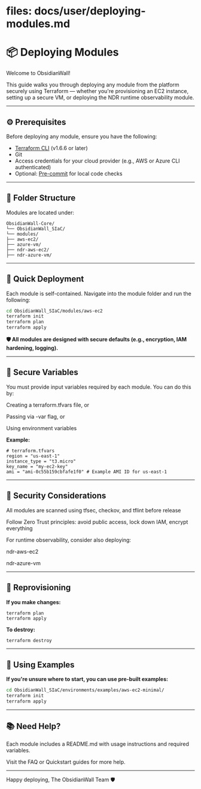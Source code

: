 
# files: docs/user/deploying-modules.md

# 📦 Deploying Modules

Welcome to ObsidianWall!

This guide walks you through deploying any module from the platform securely using Terraform — whether you're provisioning an EC2 instance, setting up a secure VM, or deploying the NDR runtime observability module.

---

## ⚙️ Prerequisites

Before deploying any module, ensure you have the following:

- [Terraform CLI](https://www.terraform.io/downloads.html) (v1.6.6 or later)
- Git
- Access credentials for your cloud provider (e.g., AWS or Azure CLI authenticated)
- Optional: [Pre-commit](https://pre-commit.com/) for local code checks

---

## 📁 Folder Structure

Modules are located under:
```
ObsidianWall-Core/
└── ObsidianWall_SIaC/
└── modules/
├── aws-ec2/
├── azure-vm/
├── ndr-aws-ec2/
├── ndr-azure-vm/
```


---

## 🚀 Quick Deployment

Each module is self-contained. Navigate into the module folder and run the following:

```bash
cd ObsidianWall_SIaC/modules/aws-ec2
terraform init
terraform plan
terraform apply
```
**🛡️ All modules are designed with secure defaults (e.g., encryption, IAM hardening, logging).**

----

## 🔑 Secure Variables

You must provide input variables required by each module. You can do this by:

Creating a terraform.tfvars file, or

Passing via -var flag, or

Using environment variables

**Example:**
```hcl
# terraform.tfvars
region = "us-east-1"
instance_type = "t3.micro"
key_name = "my-ec2-key"
ami = "ami-0c55b159cbfafe1f0" # Example AMI ID for us-east-1
```
---
## 🧠 Security Considerations

All modules are scanned using tfsec, checkov, and tflint before release

Follow Zero Trust principles: avoid public access, lock down IAM, encrypt everything

For runtime observability, consider also deploying:

  ndr-aws-ec2

  ndr-azure-vm

----

## 🔄 Reprovisioning
**If you make changes:**
```
terraform plan
terraform apply
```

**To destroy:**
```bash
terraform destroy
```

---
## 🧪 Using Examples

**If you're unsure where to start, you can use pre-built examples:**
```bash
cd ObsidianWall_SIaC/environments/examples/aws-ec2-minimal/
terraform init
terraform apply
```
---
## 📚 Need Help?

Each module includes a README.md with usage instructions and required variables.

Visit the FAQ or Quickstart guides for more help.

---

Happy deploying,
The ObsidianWall Team 🛡️